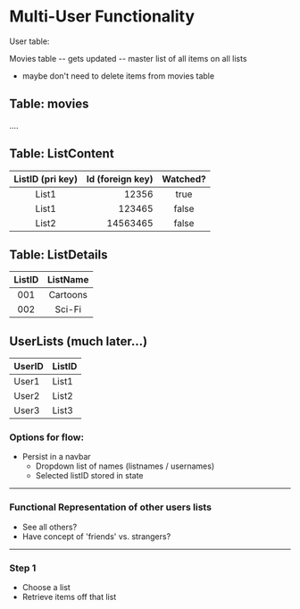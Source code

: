 # Multi-User Functionality

User table:

Movies table -- gets updated -- master list of all items on all lists
- maybe don't need to delete items from movies table

## Table: movies
....

## Table: ListContent
ListID (pri key) | Id (foreign key) | Watched?
:---------------:|-----------------:|:--------:
List1 | 12356 | true
List1 | 123465 | false
List2 | 14563465 | false

## Table: ListDetails
ListID | ListName |
:-----:|:--------:|
001 | Cartoons
002 | Sci-Fi

## UserLists (much later...)
UserID | ListID
-----| ------
User1 | List1
User2 | List2
User3 | List3


### Options for flow:
- Persist in a navbar
  - Dropdown list of names (listnames / usernames)
  - Selected listID stored in state

---
### Functional Representation of other users lists
- See all others?
- Have concept of 'friends' vs. strangers?

---

### Step 1
- Choose a list
- Retrieve items off that list
